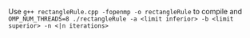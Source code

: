 Use `g++ rectangleRule.cpp -fopenmp -o rectangleRule` to compile
and `OMP_NUM_THREADS=8 ./rectangleRule -a <limit inferior> -b <limit superior> -n <|n iterations>`
